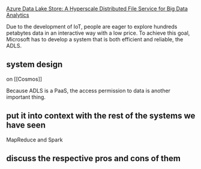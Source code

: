 [Azure Data Lake Store: A Hyperscale Distributed File Service for Big Data Analytics](https://dl.acm.org/doi/10.1145/3035918.3056100)

Due to the development of IoT, people are eager to explore hundreds petabytes data in an interactive way with a low price. To achieve this goal, Microsoft has to develop a system that is both efficient and reliable, the ADLS.


## system design

on [[Cosmos]] 

Because ADLS is a PaaS, the access permission to data is another important thing. 


## put it into context with the rest of the systems we have seen

MapReduce and Spark 


## discuss the respective pros and cons of them
